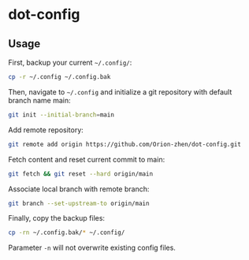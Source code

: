 # dot-config

## Usage

First, backup your current `~/.config/`:

```bash
cp -r ~/.config ~/.config.bak
```

Then, navigate to `~/.config` and initialize a git repository with default branch name main:

```bash
git init --initial-branch=main
```

Add remote repository:

```bash
git remote add origin https://github.com/Orion-zhen/dot-config.git
```

Fetch content and reset current commit to main:

```bash
git fetch && git reset --hard origin/main
```

Associate local branch with remote branch:

```bash
git branch --set-upstream-to origin/main
```

Finally, copy the backup files:

```bash
cp -rn ~/.config.bak/* ~/.config/
```

Parameter `-n` will not overwrite existing config files.
